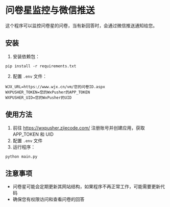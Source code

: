 # 问卷星监控与微信推送

这个程序可以监控问卷星的问卷，当有新回答时，会通过微信推送通知给您。

## 安装

1. 安装依赖包：

```
pip install -r requirements.txt
```

2. 配置 `.env` 文件：

```
WJX_URL=https://www.wjx.cn/vm/您的问卷ID.aspx
WXPUSHER_TOKEN=您的WxPusher的APP_TOKEN
WXPUSHER_UID=您的WxPusher的UID
```

## 使用方法

1. 前往 https://wxpusher.zjiecode.com/ 注册账号并创建应用，获取 APP_TOKEN 和 UID
2. 配置 `.env` 文件
3. 运行程序：

```
python main.py
```

## 注意事项

- 问卷星可能会定期更新其网站结构，如果程序不再正常工作，可能需要更新代码
- 确保您有权限访问和查看问卷的回答
